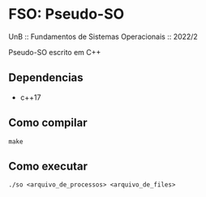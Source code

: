 # FSO: Pseudo-SO
UnB :: Fundamentos de Sistemas Operacionais :: 2022/2

Pseudo-SO escrito em C++

## Dependencias
- c++17

## Como compilar
```make```

## Como executar
```./so <arquivo_de_processos> <arquivo_de_files>```
